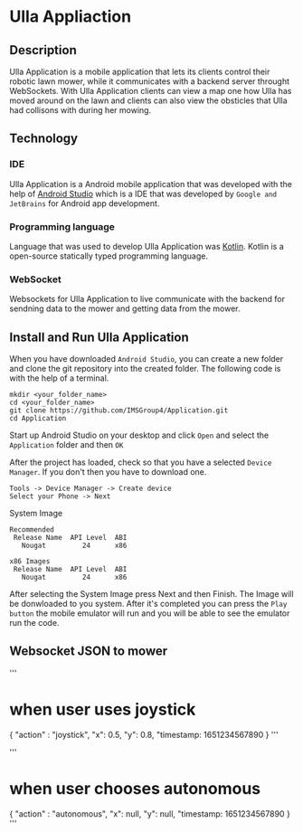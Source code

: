 # Ulla Appliaction

## Description
Ulla Application is a mobile application that lets its clients control their robotic lawn mower, while it communicates with a backend server throught WebSockets.
With Ulla Application clients can view a map one how Ulla has moved around on the lawn and clients can also view the obsticles that Ulla had collisons with during her mowing.

## Technology

### IDE
Ulla Application is a Android mobile application that was developed with the help of [Android Studio](https://developer.android.com/studio) which is a IDE that was developed by `Google and JetBrains` for Android app development.

### Programming language
Language that was used to develop Ulla Application was [Kotlin](https://kotlinlang.org/). Kotlin is a open-source statically typed programming language.

### WebSocket 
Websockets for Ulla Application to live communicate with the backend for sendning data to the mower and getting data from the mower.

## Install and Run Ulla Application

When you have downloaded `Android Studio`, you can create a new folder and clone the git repository into the created folder. The following code is with the help of a terminal.

```
mkdir <your_folder_name>
cd <your_folder_name>
git clone https://github.com/IMSGroup4/Application.git
cd Application
```

Start up Android Studio on your desktop and click `Open` and select the `Application` folder and then `OK`

After the project has loaded, check so that you have a selected `Device Manager`. If you don't then you have to download one. 

```
Tools -> Device Manager -> Create device
Select your Phone -> Next
```

System Image
```
Recommended
 Release Name  API Level  ABI
   Nougat         24      x86
```
```
x86 Images
 Release Name  API Level  ABI
   Nougat         24      x86
```

After selecting the System Image press Next and then Finish. The Image will be donwloaded to you system. After it's completed you can press the `Play button` the mobile emulator will run and you will be able to see the emulator run the code.


## Websocket JSON to mower

'''
# when user uses joystick
 {
     "action" : "joystick",
     "x": 0.5,
     "y": 0.8,
     "timestamp: 1651234567890
 }
'''

'''
# when user chooses autonomous
 {
     "action" : "autonomous",
     "x": null,
     "y": null,
     "timestamp: 1651234567890
 }
'''
